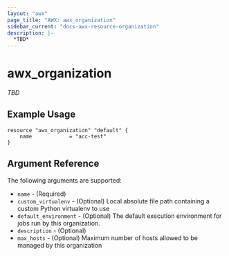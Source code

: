 ```yaml
---
layout: "awx"
page_title: "AWX: awx_organization"
sidebar_current: "docs-awx-resource-organization"
description: |-
  *TBD*
---
```


# awx_organization

*TBD*

## Example Usage

```hcl
resource "awx_organization" "default" {
    name            = "acc-test"
}
```

## Argument Reference

The following arguments are supported:

* `name` - (Required) 
* `custom_virtualenv` - (Optional) Local absolute file path containing a custom Python virtualenv to use
* `default_environment` - (Optional) The default execution environment for jobs run by this organization.
* `description` - (Optional) 
* `max_hosts` - (Optional) Maximum number of hosts allowed to be managed by this organization

